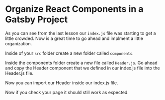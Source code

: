 # Organize React Components in a Gatsby Project

As you can see from the last lesson our `index.js` file was starting to get a little crowded. Now is a great time to go ahead and implment a little organization.

Inside of your `src` folder create a new folder called `components`.

Inside the components folder create a new file called `Header.js`. Go ahead and copy the Header component that we defined in our index.js file into the Header.js file.

Now you can import our Header inside our index.js file. 

Now if you check your page it should still work as expected.